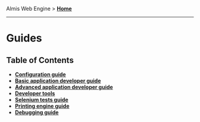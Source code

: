 Almis Web Engine > **[Home](../README.md)**

---

# **Guides**

## Table of Contents

* **[Configuration guide](configuration-guide.md)**
* **[Basic application developer guide](basic-developer-guide.md)**
* **[Advanced application developer guide](advanced-developer-guide.md)**
* **[Developer tools](developer-tools.md)**
* **[Selenium tests guide](selenium-tests-guide.md)**
* **[Printing engine guide](print-guide.md)**
* **[Debugging guide](debugging-guide.md)**